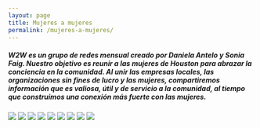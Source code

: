 ```yaml
---
layout: page
title: Mujeres a mujeres
permalink: /mujeres-a-mujeres/
---
```

<h5>W2W es un grupo de redes mensual creado por Daniela Antelo y Sonia Faig. Nuestro objetivo es reunir a las mujeres de Houston para abrazar la conciencia en la comunidad. Al unir las empresas locales, las organizaciones sin fines de lucro y las mujeres, compartiremos información que es valiosa, útil y de servicio a la comunidad, al tiempo que construimos una conexión más fuerte con las mujeres.</h5>


<img src="/uploads/daniw2w-1.jpg" class="women-photos">
<img src="/uploads/img-4250.jpg" class="women-photos">
<img src="/uploads/img-4257.jpg" class="women-photos">
<img src="/uploads/img-4258.jpg" class="women-photos">
<img src="/uploads/img-4259.jpg" class="women-photos">
<img src="/uploads/women1-1.jpg" class="women-photos">
<img src="/uploads/women2-1.jpg" class="women-photos">
<img src="/uploads/women3-1.jpg" class="women-photos">
<img src="/uploads/women4-1.jpg" class="women-photos">
